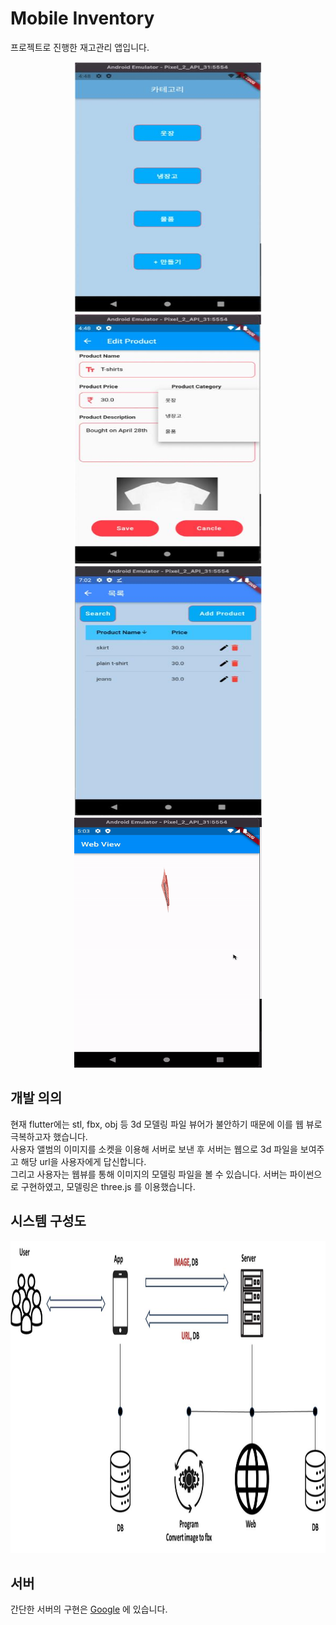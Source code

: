 # Mobile Inventory

프로젝트로 진행한 재고관리 앱입니다.
<p align="center">
<img src="./그림01.jpg" width="300" height="400">
<img src="./그림02.jpg" width="300" height="400">
<img src="./그림03.jpg" width="300" height="400">
<img src="./ezgif-4-6f4b14424a.gif" width="300" height="400">
</p>

## 개발 의의
현재 flutter에는 stl, fbx, obj 등 3d 모델링 파일 뷰어가 불안하기 때문에 이를 웹 뷰로 극복하고자 했습니다.<br>
사용자 앨범의 이미지를 소켓을 이용해 서버로 보낸 후 서버는 웹으로 3d 파일을 보여주고 해당 url을 사용자에게 답신합니다. <br>
그리고 사용자는 웹뷰를 통해 이미지의 모델링 파일을 볼 수 있습니다.
서버는 파이썬으로 구현하였고, 모델링은 three.js 를 이용했습니다.

## 시스템 구성도
<p align="center">
<img src="./그림04.jpg" width="600" height="500">
</p>

## 서버
간단한 서버의 구현은 [Google](https://github.com/Ealloons/flutter_Inventory/blob/master/Server/server.py, "파이썬 ") 에 있습니다.



